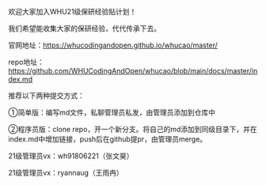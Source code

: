 欢迎大家加入WHU21级保研经验贴计划！

我们希望能收集大家的保研经验，代代传承下去。

官网地址：https://whucodingandopen.github.io/whucao/master/

repo地址：https://github.com/WHUCodingAndOpen/whucao/blob/main/docs/master/index.md

推荐以下两种提交方式：

①简单版：编写md文件，私聊管理员私发，由管理员添加到仓库中

②程序员版：clone repo，开一个新分支。将自己的md添加到同级目录下，并在index.md中增加链接，push后在github提pr，由管理员merge。


21级管理员vx：wh91806221（张文昊）

21级管理员vx：ryannaug（王雨冉）